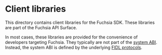 # Client libraries

This directory contains client libraries for the Fuchsia SDK. These libraries
are part of the Fuchsia API Surface.

In most cases, these libraries are provided for the convenience of developers
targeting Fuchsia. They typically are not part of the
[system ABI](../../docs/concepts/packages/system.md). Instead, the system ABI is
defined by the underlying [FIDL protocols](../fidl/).

